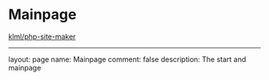 
# Mainpage

[klml/php-site-maker](https://github.com/klml/php-site-maker)

---
layout: page
name: Mainpage
comment: false
description: The start and mainpage
